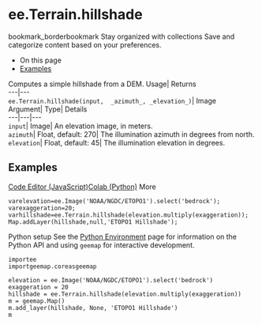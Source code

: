  
#  ee.Terrain.hillshade 
bookmark_borderbookmark Stay organized with collections  Save and categorize content based on your preferences.
  * On this page
  * [Examples](https://developers.google.com/earth-engine/apidocs/ee-terrain-hillshade#examples)


Computes a simple hillshade from a DEM. 
Usage| Returns  
---|---  
`ee.Terrain.hillshade(input,  _azimuth_, _elevation_)`| Image  
Argument| Type| Details  
---|---|---  
`input`| Image| An elevation image, in meters.  
`azimuth`| Float, default: 270| The illumination azimuth in degrees from north.  
`elevation`| Float, default: 45| The illumination elevation in degrees.  
## Examples
[Code Editor (JavaScript)](https://developers.google.com/earth-engine/apidocs/ee-terrain-hillshade#code-editor-javascript-sample)[Colab (Python)](https://developers.google.com/earth-engine/apidocs/ee-terrain-hillshade#colab-python-sample) More
```
varelevation=ee.Image('NOAA/NGDC/ETOPO1').select('bedrock');
varexaggeration=20;
varhillshade=ee.Terrain.hillshade(elevation.multiply(exaggeration));
Map.addLayer(hillshade,null,'ETOPO1 Hillshade');
```
Python setup
See the [ Python Environment](https://developers.google.com/earth-engine/guides/python_install) page for information on the Python API and using `geemap` for interactive development.
```
importee
importgeemap.coreasgeemap
```
```
elevation = ee.Image('NOAA/NGDC/ETOPO1').select('bedrock')
exaggeration = 20
hillshade = ee.Terrain.hillshade(elevation.multiply(exaggeration))
m = geemap.Map()
m.add_layer(hillshade, None, 'ETOPO1 Hillshade')
m
```


